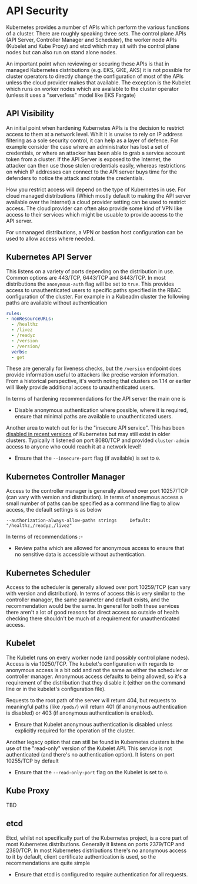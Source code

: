 # API Security

Kubernetes provides a number of APIs which perform the various functions of a cluster. There are roughly speaking three sets. The control plane APIs (API Server, Controller Manager and Scheduler), the worker node APIs (Kubelet and Kube Proxy) and etcd which may sit with the control plane nodes but can also run on stand alone nodes.

An important point when reviewing or securing these APIs is that in managed Kubernetes distributions (e.g. EKS, GKE, AKS) it is not possible for cluster operators to directly change the configuration of most of the APIs unless the cloud provider makes that available. The exception is the Kubelet which runs on worker nodes which are available to the cluster operator (unless it uses a "serverless" model like EKS Fargate)

## API Visibility

An initial point when hardening Kubernetes APIs is the decision to restrict access to them at a network level. Whilt it is unwise to rely on IP address filtering as a sole security control, it can help as a layer of defence. For example consider the case where an administrator has lost a set of credentials, or where an attacker has been able to grab a service account token from a cluster. If the API Server is exposed to the Internet, the attacker can then use those stolen credentials easily, whereas restrictions on which IP addresses can connect to the API server buys time for the defenders to notice the attack and rotate the credentials.

How you restrict access will depend on the type of Kubernetes in use. For cloud managed distributions (Which mostly default to making the API server available over the Internet) a cloud provider setting can be used to restrict access. The cloud provider can often also provide some kind of VPN like access to their services which might be usuable to provide access to the API server.

For unmanaged distributions, a VPN or bastion host configuration can be used to allow access where needed.


## Kubernetes API Server

This listens on a variety of ports depending on the distribution in use. Common options are 443/TCP, 6443/TCP and 8443/TCP. In most distributions the `anonymous-auth` flag will be set to `true`. This provides access to unauthenticated users to specific paths specified in the RBAC configuration of the cluster. For example in a Kubeadm cluster the following paths are available without authentication

```yaml
rules:
- nonResourceURLs:
  - /healthz
  - /livez
  - /readyz
  - /version
  - /version/
  verbs:
  - get
```

These are generally for liveness checks, but the `/version` endpoint does provide information useful to attackers like precise version information. From a historical perspective, it's worth noting that clusters on 1.14 or earlier will likely provide additional access to unauthenticated users.

In terms of hardening recommendations for the API server the main one is

* Disable anonymous authentication where possible, where it is required, ensure that minimal paths are available to unauthenticated users.

Another area to watch out for is the "insecure API service". This has been [disabled in recent versions](https://github.com/kubernetes/kubernetes/issues/91506) of Kubernetes but may still exist in older clusters. Typically it listened on port 8080/TCP and provided `cluster-admin` access to anyone who could reach it at a network level!

* Ensure that the `--insecure-port` flag (if available) is set to `0`.

## Kubernetes Controller Manager

Access to the controller manager is generally allowed over port 10257/TCP (can vary with version and distribution). In terms of anonymous access a small number of paths can be specified as a command line flag to allow access, the default settings is as below

```
--authorization-always-allow-paths strings     Default: "/healthz,/readyz,/livez"
```

In terms of recommendations :-

* Review paths which are allowed for anonymous access to ensure that no sensitive data is accessible without authentication.

## Kubernetes Scheduler

Access to the scheduler is generally allowed over port 10259/TCP (can vary with version and distribution). In terms of access this is very similar to the controller manager, the same parameter and default exists, and the recommendation would be the same. In general for both these services there aren't a lot of good reasons for direct access so outside of health checking there shouldn't be much of a requirement for unauthenticated access.

## Kubelet

The Kubelet runs on every worker node (and possibly control plane nodes). Access is via 10250/TCP. The kubelet's configuration with regards to anonymous access is a bit odd and not the same as either the scheduler or controller manager. Anonymous access defaults to being allowed, so it's a requirement of the distribution that they disable it (either on the command line or in the kubelet's configuration file). 

Requests to the root path of the server will return 404, but requests to meaningful paths (like `/pods/`) will return 401 (if anonymous authentication is disabled) or 403 (if anonymous authentication is enabled).

* Ensure that Kubelet anonymous authentication is disabled unless explicitly required for the operation of the cluster.

Another legacy option that can still be found in Kubernetes clusters is the use of the "read-only" version of the Kubelet API. This service is not authenticated (and there's no authentication option). It listens on port 10255/TCP by default

* Ensure that the `--read-only-port` flag on the Kubelet is set to `0`.

## Kube Proxy

TBD

## etcd

Etcd, whilst not specifically part of the Kubernetes project, is a core part of most Kubernetes distributions. Generally it listens on ports 2379/TCP and 2380/TCP. In most Kubernetes distributions there's no anonymous access to it by default, client certificate authentication is used, so the recommendations are quite simple

* Ensure that etcd is configured to require authentication for all requests.